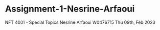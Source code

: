 # Assignment-1-Nesrine-Arfaoui
NFT 4001 - Special Topics
Nesrine Arfaoui W0476715
Thu 09th, Feb 2023
